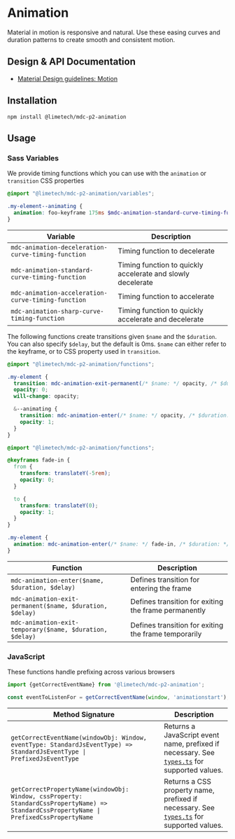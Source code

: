<!--docs:
title: "Animation"
layout: detail
section: components
excerpt: "Animation timing curves and utilities for smooth and consistent motion."
iconId: animation
path: /catalog/animation/
-->

# Animation

Material in motion is responsive and natural. Use these easing curves and duration patterns to create smooth and consistent motion.

## Design & API Documentation

<ul class="icon-list">
  <li class="icon-list-item icon-list-item--spec">
    <a href="https://material.io/go/design-motion">Material Design guidelines: Motion</a>
  </li>
</ul>

## Installation

```
npm install @limetech/mdc-p2-animation
```

## Usage

### Sass Variables

We provide timing functions which you can use with the `animation` or `transition` CSS properties

```scss
@import "@limetech/mdc-p2-animation/variables";

.my-element--animating {
  animation: foo-keyframe 175ms $mdc-animation-standard-curve-timing-function;
}
```

Variable | Description
--- | ---
`mdc-animation-deceleration-curve-timing-function` | Timing function to decelerate
`mdc-animation-standard-curve-timing-function` | Timing function to quickly accelerate and slowly decelerate
`mdc-animation-acceleration-curve-timing-function` | Timing function to accelerate
`mdc-animation-sharp-curve-timing-function` | Timing function to quickly accelerate and decelerate

The following functions create transitions given `$name` and the `$duration`. You can also specify `$delay`, but the default is 0ms. `$name` can either refer to the keyframe, or to CSS property used in `transition`.

```scss
@import "@limetech/mdc-p2-animation/functions";

.my-element {
  transition: mdc-animation-exit-permanent(/* $name: */ opacity, /* $duration: */ 175ms, /* $delay: */ 150ms);
  opacity: 0;
  will-change: opacity;

  &--animating {
    transition: mdc-animation-enter(/* $name: */ opacity, /* $duration: */ 175ms);
    opacity: 1;
  }
}
```


```scss
@import "@limetech/mdc-p2-animation/functions";

@keyframes fade-in {
  from {
    transform: translateY(-5rem);
    opacity: 0;
  }

  to {
    transform: translateY(0);
    opacity: 1;
  }
}

.my-element {
  animation: mdc-animation-enter(/* $name: */ fade-in, /* $duration: */ 350ms);
}
```

Function | Description
--- | ---
`mdc-animation-enter($name, $duration, $delay)` | Defines transition for entering the frame
`mdc-animation-exit-permanent($name, $duration, $delay)` | Defines transition for exiting the frame permanently
`mdc-animation-exit-temporary($name, $duration, $delay)` | Defines transition for exiting the frame temporarily

### JavaScript

These functions handle prefixing across various browsers

```js
import {getCorrectEventName} from '@limetech/mdc-p2-animation';

const eventToListenFor = getCorrectEventName(window, 'animationstart');
```

Method Signature | Description
--- | ---
`getCorrectEventName(windowObj: Window, eventType: StandardJsEventType) => StandardJsEventType \| PrefixedJsEventType` | Returns a JavaScript event name, prefixed if necessary. See [`types.ts`](types.ts) for supported values.
`getCorrectPropertyName(windowObj: Window, cssProperty: StandardCssPropertyName) => StandardCssPropertyName \| PrefixedCssPropertyName` | Returns a CSS property name, prefixed if necessary. See [`types.ts`](types.ts) for supported values.

